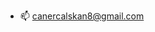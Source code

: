 
- 📫 canercalskan8@gmail.com

<!---
canercalskan/canercalskan is a ✨ special ✨ repository because its `README.md` (this file) appears on your GitHub profile.
You can click the Preview link to take a look at your changes.
--->
